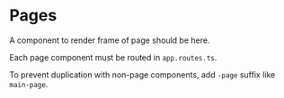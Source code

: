 # Pages

A component to render frame of page should be here.

Each page component must be routed in `app.routes.ts`.

To prevent duplication with non-page components, add `-page` suffix like `main-page`.
